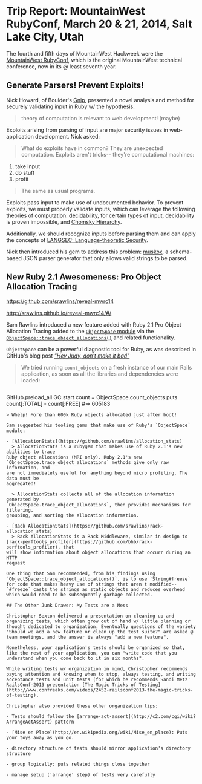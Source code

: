 # Trip Report: MountainWest RubyConf, March 20 & 21, 2014, Salt Lake City, Utah

The fourth and fifth days of MountainWest Hackweek were the [MountainWest RubyConf](http://mtnwestrubyconf.org/2014/), which is the original MountainWest technical conference, now in its @ least seventh year.

## Generate Parsers! Prevent Exploits!

Nick Howard, of Boulder's [Gnip](http://gnip.com/), presented a novel analysis and method for securely validating input in Ruby w/ the hypothesis:

> theory of computation is relevant to web development! (maybe)

Exploits arising from parsing of input are major security issues in web-application development. Nick asked:

> What do exploits have in common? They are unexpected computation. Exploits aren't tricks-- they're computational machines:
1. take input
2. do stuff
3. profit

> The same as usual programs.

Exploits pass input to make use of undocumented behavior. To prevent exploits, we must properly validate inputs, which can leverage the following theories of computation: [decidability](http://en.wikipedia.org/wiki/Decidability_(logic)), for certain types of input, decidability is proven impossible, and [Chomsky Hierarchy](http://en.wikipedia.org/wiki/Chomsky_hierarchy).

Additionally, we should recognize inputs before parsing them and can apply the concepts of [LANGSEC: Language-theoretic Security](http://langsec.org).

Nick then introduced his gem to address this problem: [muskox](https://github.com/baroquebobcat/muskox), a schema-based JSON parser generator that only allows valid strings to be parsed.

## New Ruby 2.1 Awesomeness: Pro Object Allocation Tracing

https://github.com/srawlins/reveal-mwrc14

http://srawlins.github.io/reveal-mwrc14/#/

Sam Rawlins introduced a new feature added with Ruby 2.1 Pro Object Allocation Tracing added to the [`ObjectSpace` module](http://ruby-doc.org/stdlib-2.1.0/libdoc/objspace/rdoc/ObjectSpace.html) via the [`ObjectSpace::trace_object_allocations()`](http://ruby-doc.org/stdlib-2.1.0/libdoc/objspace/rdoc/ObjectSpace.html#method-c-trace_object_allocations) and related functionality.

`ObjectSpace` can be a powerful diagnostic tool for Ruby, as was described in GitHub's blog post [*"Hey Judy, don't make it bad"*](https://github.com/blog/1489-hey-judy-don-t-make-it-bad)

> We tried running `count_objects` on a fresh instance of our main Rails application, as soon as all the libraries and dependencies were loaded:

> ```ruby
GitHub.preload_all
GC.start
count = ObjectSpace.count_objects
puts count[:TOTAL] - count[:FREE]
#=> 605183
```
> Whelp! More than 600k Ruby objects allocated just after boot!

Sam suggested his tooling gems that make use of Ruby's `ObjectSpace` module:

- [AllocationStats](https://github.com/srawlins/allocation_stats)
  > AllocationStats is a rubygem that makes use of Ruby 2.1's new abilities to trace
Ruby object allocations (MRI only). Ruby 2.1's new
`ObjectSpace.trace_object_allocations` methods give only raw information, and
are not immediately useful for anything beyond micro profiling. The data must be
aggregated!

  > AllocationStats collects all of the allocation information generated by
`ObjectSpace.trace_object_allocations`, then provides mechanisms for filtering,
grouping, and sorting the allocation information.

- [Rack AllocationStats](https://github.com/srawlins/rack-allocation_stats)
  > Rack AllocationStats is a Rack Middleware, similar in design to
[rack-perftools_profiler](https://github.com/bhb/rack-perftools_profiler), that
will show information about object allocations that occurr during an HTTP
request

One thing that Sam recommended, from his findings using `ObjectSpace::trace_object_allocations()`, is to use `String#freeze` for code that makes heavy use of strings that aren't modified-- `#freeze` casts the strings as static objects and reduces overhead which would need to be subsequently garbage collected.

## The Other Junk Drawer: My Tests are a Mess

Christopher Sexton delivered a presentation on cleaning up and organizing tests, which often grow out of hand w/ little planning or thought dedicated to organization. Eventually questions of the variety "Should we add a new feature or clean up the test suite?" are asked @ team meetings, and the answer is always "add a new feature".

Nonetheless, your application's tests should be organized so that, like the rest of your application, you can "write code that you understand when you come back to it in six months".

While writing tests w/ organization in mind, Christopher recommends paying attention and knowing when to stop, always testing, and writing acceptance tests and unit tests (for which he recommends Sandi Metz' RailsConf-2013 presentation [The Magic Tricks of Testing](http://www.confreaks.com/videos/2452-railsconf2013-the-magic-tricks-of-testing).

Christopher also provided these other organization tips:

- Tests should follow the [arrange-act-assert](http://c2.com/cgi/wiki?ArrangeActAssert) pattern

- [Mise en Place](http://en.wikipedia.org/wiki/Mise_en_place): Puts your toys away as you go.

- directory structure of tests should mirror application's directory structure

- group logically: puts related things close together

- manage setup ('arrange' step) of tests very carefully

